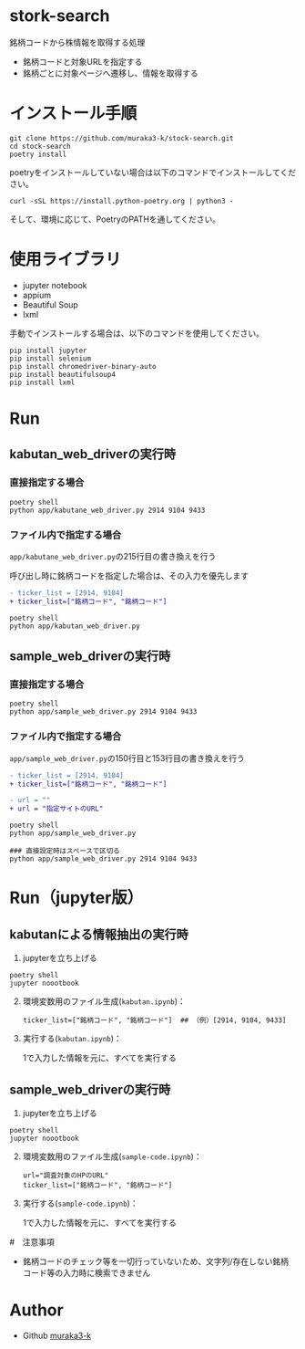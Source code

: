 # stork-search

銘柄コードから株情報を取得する処理

- 銘柄コードと対象URLを指定する
- 銘柄ごとに対象ページへ遷移し、情報を取得する

# インストール手順
```
git clone https://github.com/muraka3-k/stock-search.git
cd stock-search
poetry install
```

poetryをインストールしていない場合は以下のコマンドでインストールしてください。
```
curl -sSL https://install.python-poetry.org | python3 -
```
そして、環境に応じて、PoetryのPATHを通してください。

# 使用ライブラリ

* jupyter notebook
* appium
* Beautiful Soup
* lxml

手動でインストールする場合は、以下のコマンドを使用してください。
```
pip install jupyter
pip install selenium
pip install chromedriver-binary-auto
pip install beautifulsoup4
pip install lxml
```

# Run
## kabutan_web_driverの実行時

### 直接指定する場合

```
poetry shell
python app/kabutane_web_driver.py 2914 9104 9433
```

### ファイル内で指定する場合
`app/kabutane_web_driver.py`の215行目の書き換えを行う

呼び出し時に銘柄コードを指定した場合は、その入力を優先します

``` diff python
- ticker_list = [2914, 9104]
+ ticker_list=["銘柄コード", "銘柄コード"]
```

```
poetry shell
python app/kabutan_web_driver.py
```

## sample_web_driverの実行時

### 直接指定する場合

```
poetry shell
python app/sample_web_driver.py 2914 9104 9433
```

### ファイル内で指定する場合
`app/sample_web_driver.py`の150行目と153行目の書き換えを行う
``` diff python
- ticker_list = [2914, 9104]
+ ticker_list=["銘柄コード", "銘柄コード"]

- url = ""
+ url = "指定サイトのURL"
```


```
poetry shell
python app/sample_web_driver.py

### 直接設定時はスペースで区切る
python app/sample_web_driver.py 2914 9104 9433
```


# Run（jupyter版）
## kabutanによる情報抽出の実行時
1. jupyterを立ち上げる
```
poetry shell
jupyter noootbook
```
2. 環境変数用のファイル生成(`kabutan.ipynb`)：

    ```
    ticker_list=["銘柄コード", "銘柄コード"]  ## （例）[2914, 9104, 9433]
    ```

3. 実行する(`kabutan.ipynb`)：

    1で入力した情報を元に、すべてを実行する

## sample_web_driverの実行時
1. jupyterを立ち上げる
```
poetry shell
jupyter noootbook
```
2. 環境変数用のファイル生成(`sample-code.ipynb`)：

    ```
    url="調査対象のHPのURL"
    ticker_list=["銘柄コード", "銘柄コード"]
    ```

3. 実行する(`sample-code.ipynb`)：

    1で入力した情報を元に、すべてを実行する

#　注意事項
- 銘柄コードのチェック等を一切行っていないため、文字列/存在しない銘柄コード等の入力時に検索できません

# Author

* Github   [muraka3-k](https://github.com/muraka3-k)

